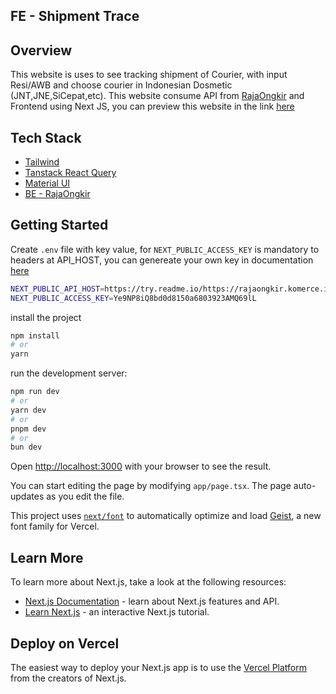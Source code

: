 ## FE - Shipment Trace

## Overview

This website is uses to see tracking shipment of Courier, with input Resi/AWB and choose courier in Indonesian Dosmetic (JNT,JNE,SiCepat,etc).
This website consume API from [RajaOngkir](https://rajaongkir.com/dokumentasi/starter) and Frontend using Next JS, you can preview this website in the link [here](https://shipment-trace.vercel.app/)

## Tech Stack

- [Tailwind](https://v3.tailwindcss.com/)
- [Tanstack React Query](https://tanstack.com/query/latest)
- [Material UI](https://mui.com/material-ui/getting-started/)
- [BE - RajaOngkir](https://rajaongkir.com/dokumentasi/starter)


## Getting Started

Create `.env` file with key value, for `NEXT_PUBLIC_ACCESS_KEY` is mandatory to headers at API_HOST, you can genereate your own key in documentation [here](https://rajaongkir.com/dokumentasi/starter)

```bash
NEXT_PUBLIC_API_HOST=https://try.readme.io/https://rajaongkir.komerce.id
NEXT_PUBLIC_ACCESS_KEY=Ye9NP8iQ8bd0d8150a6803923AMQ69lL
```

install the project
```bash
npm install
# or
yarn
```

run the development server:

```bash
npm run dev
# or
yarn dev
# or
pnpm dev
# or
bun dev
```

Open [http://localhost:3000](http://localhost:3000) with your browser to see the result.

You can start editing the page by modifying `app/page.tsx`. The page auto-updates as you edit the file.

This project uses [`next/font`](https://nextjs.org/docs/app/building-your-application/optimizing/fonts) to automatically optimize and load [Geist](https://vercel.com/font), a new font family for Vercel.

## Learn More

To learn more about Next.js, take a look at the following resources:

- [Next.js Documentation](https://nextjs.org/docs) - learn about Next.js features and API.
- [Learn Next.js](https://nextjs.org/learn) - an interactive Next.js tutorial.

## Deploy on Vercel

The easiest way to deploy your Next.js app is to use the [Vercel Platform](https://vercel.com/new?utm_medium=default-template&filter=next.js&utm_source=create-next-app&utm_campaign=create-next-app-readme) from the creators of Next.js.
